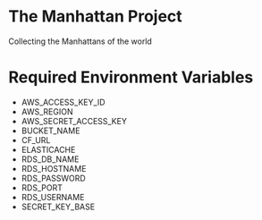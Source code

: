 # The Manhattan Project
Collecting the Manhattans of the world

# Required Environment Variables
* AWS_ACCESS_KEY_ID
* AWS_REGION
* AWS_SECRET_ACCESS_KEY
* BUCKET_NAME
* CF_URL
* ELASTICACHE
* RDS_DB_NAME
* RDS_HOSTNAME
* RDS_PASSWORD
* RDS_PORT
* RDS_USERNAME
* SECRET_KEY_BASE
